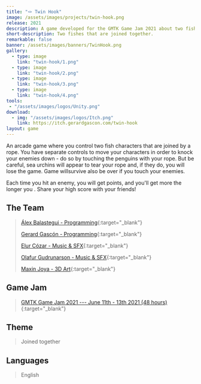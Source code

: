 ```yaml
---
title: "🪢 Twin Hook"
image: /assets/images/projects/twin-hook.png
release: 2021
description: A game developed for the GMTK Game Jam 2021 about two fishes that are joined together.
short-description: Two fishes that are joined together.
remarkable: false
banner: /assets/images/banners/TwinHook.png
gallery:
  - type: image
    link: "twin-hook/1.png"
  - type: image
    link: "twin-hook/2.png"
  - type: image
    link: "twin-hook/3.png"
  - type: image
    link: "twin-hook/4.png"
tools:
 - "/assets/images/logos/Unity.png"
download:
  - img: "/assets/images/logos/Itch.png"
    link: https://itch.gerardgascon.com/twin-hook
layout: game
---
```


An arcade game where you control two fish characters that are joined by a rope. You have separate controls to move your characters in order to knock your enemies down - do so by touching the penguins with your rope. But be careful, sea urchins will appear to tear your rope and, if they do, you will lose the game. Game willsurvive also be over if you touch your enemies.

Each time you hit an enemy, you will get points, and you'll get more the longer you . Share your high score with your friends!

## The Team

> [Álex Balastegui - Programming](https://twitter.com/Heiliant/){:target="_blank"}
>
> [Gerard Gascón - Programming](https://twitter.com/G_of_Geri/){:target="_blank"}
>
> [Elur Cózar - Music & SFX](https://twitter.com/yourlocalthembo/){:target="_blank"}
>
> [Olafur Gudrunarson - Music & SFX](https://twitter.com/CholiGN/){:target="_blank"}
>
> [Maxin Joya - 3D Art](https://twitter.com/5l33pyc4t/){:target="_blank"}

## Game Jam

> [GMTK Game Jam 2021 --- June 11th - 13th 2021 (48 hours)](https://itch.io/jam/gmtk-2021/){:target="_blank"}

## Theme

> Joined together

## Languages

> English
